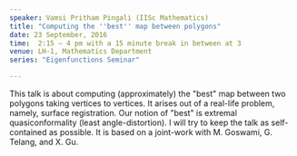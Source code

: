 ```yaml
---
speaker: Vamsi Pritham Pingali (IISc Mathematics)
title: "Computing the ''best'' map between polygons"
date: 23 September, 2016
time:  2:15 – 4 pm with a 15 minute break in between at 3
venue: LH-1, Mathematics Department
series: "Eigenfunctions Seminar"

---
```


This talk is about computing (approximately) the "best" map between 
two polygons taking vertices to vertices. It arises out of a real-life problem, 
namely, surface registration. Our notion of "best" is extremal 
quasiconformality (least angle-distortion). I will try to keep the talk as 
self-contained as possible. It is based on a joint-work with M. Goswami, G. 
Telang, and X. Gu.
